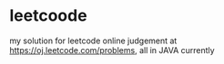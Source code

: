 leetcoode
=========

my solution for leetcode online judgement at https://oj.leetcode.com/problems, all in JAVA currently 
